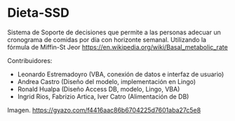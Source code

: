 # Dieta-SSD
Sistema de Soporte de decisiones que permite a las personas adecuar un cronograma de comidas por día con horizonte semanal. Utilizando la fórmula de Miffin-St Jeor https://en.wikipedia.org/wiki/Basal_metabolic_rate

Contribuidores:
- Leonardo Estremadoyro (VBA, conexión de datos e interfaz de usuario)
- Andrea Castro (Diseño del modelo, implementación en Lingo)
- Ronald Hualpa (Diseño Access DB, modelo, Lingo, VBA)
- Ingrid Rios, Fabrizio Artica, Iver Catro (Alimentación de DB)

Imagen.
https://gyazo.com/f4416aac86b6704225d7601aba27c5e8
